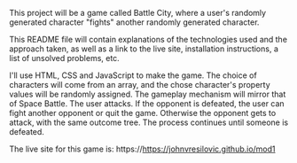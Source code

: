 This project will be a game called Battle City, where a user's randomly generated character "fights" another randomly generated character.    

This README file will contain explanations of the technologies used and the approach taken, as well as a link to the live site, installation instructions, a list of unsolved problems, etc.

I'll use HTML, CSS and JavaScript to make the game.  The choice of characters will come from an array, and the chose character's property values will be randomly assigned.  The gameplay mechanism will mirror that of Space Battle.  The user attacks.  If the opponent is defeated, the user can fight another opponent or quit the game.  Otherwise the opponent gets to attack, with the same outcome tree.  The process continues until someone is defeated.

The live site for this game is: https://https://johnvresilovic.github.io/mod1

